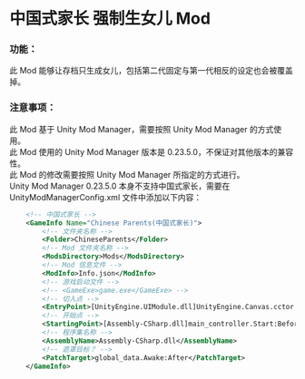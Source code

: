 # 中国式家长 强制生女儿 Mod

### 功能：
此 Mod 能够让存档只生成女儿，包括第二代固定与第一代相反的设定也会被覆盖掉。

### 注意事项：
此 Mod 基于 Unity Mod Manager，需要按照 Unity Mod Manager 的方式使用。  
此 Mod 使用的 Unity Mod Manager 版本是 0.23.5.0，不保证对其他版本的兼容性。  
此 Mod 的修改需要按照 Unity Mod Manager 所指定的方式进行。  
Unity Mod Manager 0.23.5.0 本身不支持中国式家长，需要在 UnityModManagerConfig.xml 文件中添加以下内容：  
```XML
	<!-- 中国式家长 -->
	<GameInfo Name="Chinese Parents(中国式家长)">
		<!-- 文件夹名称 -->
		<Folder>ChineseParents</Folder>
		<!-- Mod 文件夹名称 -->
		<ModsDirectory>Mods</ModsDirectory>
		<!-- Mod 信息文件 -->
		<ModInfo>Info.json</ModInfo>
		<!-- 游戏启动文件 -->
		<!-- <GameExe>game.exe</GameExe> -->
		<!-- 切入点 -->
		<EntryPoint>[UnityEngine.UIModule.dll]UnityEngine.Canvas.cctor:Before</EntryPoint>
		<!-- 开始点 -->
		<StartingPoint>[Assembly-CSharp.dll]main_controller.Start:Before</StartingPoint>
		<!-- 程序集名称 -->
		<AssemblyName>Assembly-CSharp.dll</AssemblyName>
		<!-- 遮罩目标？ -->
		<PatchTarget>global_data.Awake:After</PatchTarget>
	</GameInfo>
```
